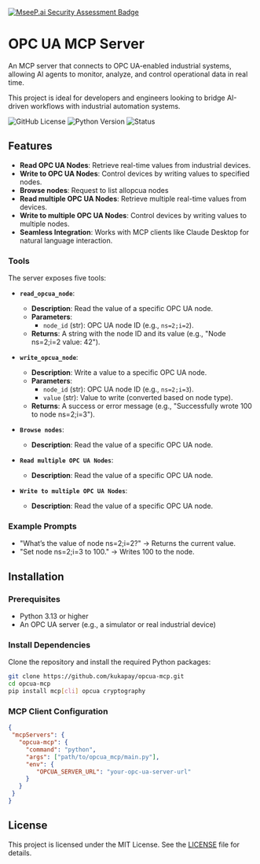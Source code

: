 [![MseeP.ai Security Assessment Badge](https://mseep.net/pr/kukapay-opcua-mcp-badge.png)](https://mseep.ai/app/kukapay-opcua-mcp)

# OPC UA MCP Server

An MCP server that connects to OPC UA-enabled industrial systems, allowing AI agents to monitor, analyze, and control operational data in real time.

This project is ideal for developers and engineers looking to bridge AI-driven workflows with industrial automation systems.

![GitHub License](https://img.shields.io/github/license/kukapay/opcua-mcp)
![Python Version](https://img.shields.io/badge/python-3.13+-blue)
![Status](https://img.shields.io/badge/status-active-brightgreen.svg)

## Features

- **Read OPC UA Nodes**: Retrieve real-time values from industrial devices.
- **Write to OPC UA Nodes**: Control devices by writing values to specified nodes.
- **Browse nodes**: Request to list allopcua  nodes
- **Read multiple OPC UA Nodes**: Retrieve multiple real-time values from devices.
- **Write to multiple OPC UA Nodes**: Control devices by writing values to multiple nodes.
- **Seamless Integration**: Works with MCP clients like Claude Desktop for natural language interaction.


### Tools
The server exposes five tools:
- **`read_opcua_node`**:
  - **Description**: Read the value of a specific OPC UA node.
  - **Parameters**:
    - `node_id` (str): OPC UA node ID (e.g., `ns=2;i=2`).
  - **Returns**: A string with the node ID and its value (e.g., "Node ns=2;i=2 value: 42").

- **`write_opcua_node`**:
  - **Description**: Write a value to a specific OPC UA node.
  - **Parameters**:
    - `node_id` (str): OPC UA node ID (e.g., `ns=2;i=3`).
    - `value` (str): Value to write (converted based on node type).
  - **Returns**: A success or error message (e.g., "Successfully wrote 100 to node ns=2;i=3").

- **`Browse nodes`**:
  - **Description**: Read the value of a specific OPC UA node.

- **`Read multiple OPC UA Nodes`**:
  - **Description**: Read the value of a specific OPC UA node.

- **`Write to multiple OPC UA Nodes`**:
  - **Description**: Read the value of a specific OPC UA node.


### Example Prompts

- "What’s the value of node ns=2;i=2?" → Returns the current value.
- "Set node ns=2;i=3 to 100." → Writes 100 to the node.

## Installation

### Prerequisites
- Python 3.13 or higher
- An OPC UA server (e.g., a simulator or real industrial device)

### Install Dependencies
Clone the repository and install the required Python packages:

```bash
git clone https://github.com/kukapay/opcua-mcp.git
cd opcua-mcp
pip install mcp[cli] opcua cryptography
```

### MCP Client Configuration

```json
{
 "mcpServers": {
   "opcua-mcp": {
     "command": "python",
     "args": ["path/to/opcua_mcp/main.py"],
     "env": {
        "OPCUA_SERVER_URL": "your-opc-ua-server-url"
     }
   }
 }
}
```


## License
This project is licensed under the MIT License. See the [LICENSE](LICENSE) file for details.
